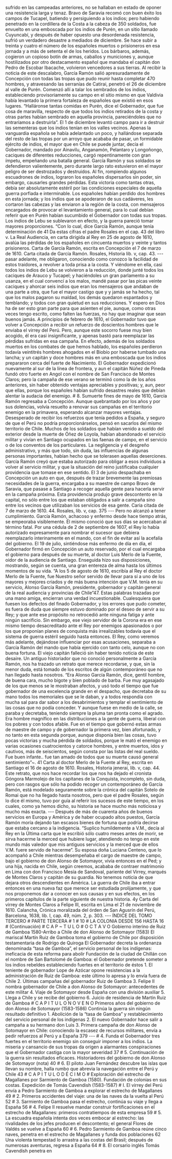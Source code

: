sufrido en las campeadas anteriores, no se hallaban en estado de oponer una resistencia larga y tenaz. Bravo de Saravia recomó con buen éxito los campos de Tucapel, batiendo y persiguiendo a los indios; pero habiendo penetrado en la cordillera de la Costa a la cabeza de 350 soldados, fue envuelto en una emboscada por los indios de Purén, en un sitio llamado Cuyuncabí, y después de haber opuesto una desordenada resistencia, sufrió un verdadero desastre a mediados de diciembre. Se hace subir a treinta y cuatro el número de los españoles muertos o prisioneros en esa jornada y a más de setenta el de los heridos. Los bárbaros, además, cogieron un copioso botín de armas, caballos y municiones y, aunque hostilizados por otro destacamento español que mandaba el capitán don Pedro de Escobar Ibacache, volvieron vencedores a sus tierras. Al recibir la noticia de este descalabro, García Ramón salió apresuradamente de Concepción con todas las tropas que pudo reunir hasta completar 470 hombres, y atravesando las serranías de Catirai, penetró el 26 de diciembre al valle de Purén. Comenzó allí a talar los sembrados de los indios, estableciendo provisoriamente su campo en el sitio mismo en que Valdivia había levantado la primera fortaleza de españoles que existió en esos lugares. “Halláronse tantas comidas en Purén, dice el Gobernador, que fue cosa de maravilla, respecto de que todos los indios retirados de la costa y otras partes habían sembrado en aquella provincia, pareciéndoles que no entraríamos a destruirla”. El 1 de diciembre levantó campo para ir a destruir las sementeras que los indios tenían en los valles vecinos. Apenas la vanguardia española se había adelantado un poco, y hallándose separada del resto de las tropas por un arroyo que acababa de pasar, un formidable ejército de indios, el mayor que en Chile se puede juntar, decía el Gobernador, mandado por Ainavilu, Anganamón, Pelantaro y Longoñongo, caciques de diferentes reducciones, cargó repentinamente con gran ímpetu, empeñando una batalla general. García Ramón y sus soldados se defendieron valientemente, pero durante largo rato estuvieron en el mayor peligro de ser destrozados y destruidos. Al fin, rompiendo algunos escuadrones de indios, lograron los españoles dispersarlos sin poder, sin embargo, causarles grandes pérdidas. Esta victoria como tantas otras, debía ser absolutamente estéril por las condiciones especiales de aquella guerra porfiada e interminable. Los españoles habían perdido dos hombres en esta jornada; y los indios que se apoderaron de sus cadáveres, les cortaron las cabezas y las enviaron a la región de la costa, con mensajeros encargados de provocar el levantamiento general, para lo cual debían referir que en Purén habían sucumbido el Gobernador con todas sus tropas. Los indios de Lebu se sublevaron en efecto, y la guerra pareció tomar mayores proporciones. “Con lo cual, dice García Ramón, aunque tenía determinación de 41 Da estas cifras el padre Rosales en el cap. 43 del libro v. La Real Audiencia, en carta dirigida al Rey en 25 de agosto de 1610, avalúa las pérdidas de los españoles en cincuenta muertos y veinte y tantos prisioneros. Carta de García Ramón, escrita en Concepción el 7 de marzo de 1610. Carta citada de García Ramón. Rosales, Historia lib. v, cap. 43. --- pasar adelante, me obligaron, conociendo como conozco la facilidad de estos traidores, a revolver a toda prisa a la costa. Y viéndome en ella, casi todos los indios de Lebu se volvieron a la reducción, donde junté todos los caciques de Arauco y Tucapel; y haciéndoles un gran parlamento a su usanza, en el cual convencí a los malos, mandé pasar por las picas veinte caciques y ahorcar seis indios que eran los mensajeros que andaban de una parte a otra, que fue el mayor castigo que y y jamás se ha hecho, tal que los malos pagaron su maldad, los demás quedaron espantados y temblando; y todos con gran quietud en sus reducciones. Y espero en Dios ha de ser esto gran parte para que asienten el pie, aunque, como otras veces tengo escrito, como falten las fuerzas, no hay que imaginar que sean buenos jamás. A principios de febrero de 1610, el Gobernador tuvo que volver a Concepción a recibir un refuerzo de doscientos hombres que le enviaba el virrey del Perú. Pero, aunque este socorro fuese muy bien acogido, él era casi insignificante, y apenas bastó para reemplazar las pérdidas sufridas en esa campaña. En efecto, además de los soldados muertos en los combates de que hemos hablado, los españoles perdieron todavía veintitrés hombres ahogados en el Biobío por haberse tumbado una lancha; y un capitán y doce hombres más en una emboscada que los indios prepararon cerca del fuerte de Nacimiento. El Gobernador expedicionó nuevamente al sur de la línea de frontera, y aun el capitán Núñez de Pineda fundó otro fuerte en Angol con el nombre de San Francisco de Montes Claros; pero la campaña de ese verano se terminó como la de los años anteriores, sin haber obtenido ventajas apreciables y positivas; y, aun, peor que ellas, porque los españoles habían sufrido desastres reales que debían alentar la audacia del enemigo. # 8. Sumuerte fines de mayo de 1610, García Ramón regresaba a Concepción. Aunque quebrantado por los años y por sus dolencias, volvía resuelto a renovar sus campañas en el territorio enemigo en la primavera, esperando alcanzar mayores ventajas. Desesperado de recibir los refuerzos que tenía pedidos a España, y seguro de que el Perú no podría proporcionárselos, pensó en sacarlos del mismo territorio de Chile. Muchos de los soldados que habían venido a sueldo del exterior desde la muerte de Óñez de Loyola, habían abandonado el servicio militar y vivían en Santiago ocupados en las faenas de campo, en el servicio o de los conventos de los particulares. La negligencia y el desgreño administrativo, y más que todo, sin duda, las influencias de algunas personas importantes, habían hecho que se tolerasen aquellas deserciones. García Ramón creyó que estaba autorizado para obligar a esos individuos a volver al servicio militar, y que la situación del reino justificaba cualquier providencia que tomase en ese sentido. El 3 de junio despachaba en Concepción un auto en que, después de trazar brevemente las premiosas necesidades de la guerra, encargaba a su maestre de campo Bravo de Saravia, que pasase a Santiago a recoger aquella gente para hacerla servir en la campaña próxima. Esta providencia produjo grave descontento en la capital, no sólo entre los que estaban obligados a salir a campaña sino entre los vecinos que utilizaban los servicios de esa gente. Caria citada de 7 de marzo de 1610. 44. Rosales, lib. v, cap. 375 --- Pero no alcanzó a tener cumplimiento. García Ramón, achacoso y enfermo desde hace tiempo atrás, se empeoraba visiblemente. Él mismo conoció que sus días se acercaban al término fatal. Por una cédula de 2 de septiembre de 1607, el Rey lo había autorizado expresamente para nombrar el sucesor que debiera reemplazarlo interinamente en el mando, con el fin de evitar así la acefalía del gobierno. El 19 de julio, sintiéndose más enfermo de día en día, el Gobernador firmó en Concepción un auto reservado, por el cual encargaba el gobierno para después de su muerte, al doctor Luis Merlo de la Fuente, oidor de la audiencia de Santiago. Enseguida hizo sus disposiciones, mostrando, según se cuenta, una gran entereza de alma hasta los últimos momentos de su vida. “A los 5 de agosto de 1610, escribía al Rey el doctor Merlo de la Fuente, fue Nuestro señor servido de llevar para sí a uno de los mayores y mejores criados y de más buena intención que V.M. tenía en su servicio, Alonso García Ramón, presidente, gobernador y capitán general de la real audiencia y provincias de Chile”47. Estas palabras trazadas por una mano amiga, encierran una verdad incuestionable. Cualesquiera que fuesen los defectos del finado Gobernador, y los errores que pudo cometer, es fuera de duda que siempre estuvo dominado por el deseo de servir a su Rey; y que ante ese propósito no retrocedió ante ninguna fatiga y ante ningún sacrificio. Sin embargo, ese viejo servidor de la Corona era en ese mismo tiempo desacreditado ante el Rey por enemigos apasionados o por los que proponían planes de conquista más irrealizables todavía que el sistema de guerra estéril seguido hasta entonces. El Rey, como veremos más adelante, dejándose influenciar por esas acusaciones, separaba a García Ramón del mando que había ejercido con tanto celo, aunque no con buena fortuna. El viejo capitán falleció sin haber tenido noticia de este desaire. Un antiguo historiador que no conoció personalmente a García Ramón, nos ha trazado un retrato que merece recordarse, y que, sin la menor duda, está tomado de los escritos de algún contemporáneo que no han llegado hasta nosotros. “Era Alonso García Ramón, dice, gentil hombre, de buena cara, mucho bigote y bien poblado de barba. Fue muy agasajado de los que menos se le mostraban afectos, y usó todo el tiempo que fue gobernador de una excelencia grande en el despacho, que decretaba de su mano todos los memoriales que se le daban, y a todos respondía con mucha sal para dar sabor a los desabrimientos y templar el sentimiento de las cosas que no podía conceder. Y aunque fuese en medio de la calle, se paraba y decretaba, teniendo siempre la pluma tan pronta como el agrado. Era hombre magnífico en las distribuciones a la gente de guerra, liberal con los pobres y con todos afable. Fue en el tiempo que gobernó estas armas de maestre de campo y de gobernador la primera vez, bien afortunado, y no tanto en esta segunda porque, aunque disponía bien las cosas, tuvo pocas victorias y mucha pérdida de soldados, porque le mató el enemigo en varias ocasiones cuatrocientos y catorce hombres, y entre muertos, idos y cautivos, más de seiscientos, según consta por las listas del real sueldo. Fue buen infante.. fue tan amado de todos que su muerte causó general sentimiento”~. 41 Carta al doctor Merlo de la Fuente al Rey, escrita en Santiago el 16 de agosto de 1610. Rosales, Historia jenerai, lib. v, cap. 44. Este retrato, que nos hace recordar los que nos ha dejado el cronista Góngora Marmolejo de los capitanes de la Conquista, incompleto, sin duda, pero con rasgos que sólo ha podido recoger un contemporáneo de García Ramón, está modelado seguramente sobre la crónica del capitán Sotelo de Romai que no ha llegado hasta nosotros, pero que el padre Rosales, según lo dice él mismo, tuvo por guía al referir los sucesos de este tiempo, en los cuales, como ya hemos dicho, su historia se hace mucho más noticiosa y mucho más exacta. --- Después de más de cuarenta años de buenos servicios en Europa y América y de haber ocupado altos puestos, García Ramón moría dejando tan escasos bienes de fortuna que podría decirse que estaba cercano a la indigencia. “Suplico humildemente a V.M., decía al Rey en la Última carta que le escribió sólo cuatro meses antes de morir, se sirva hacerme la merced que hubiere lugar, atendiendo no tengo en este mundo más valedor que mis antiguos servicios y la merced que de ellos V.M. fuere servido de hacerme”. Su esposa doña Luciana Centeno, que lo acompañó a Chile mientras desempeñaba el cargo de maestre de campo, bajo el gobierno de don Alonso de Sotomayor, vivía entonces en el Ped; y una hija, nacida en Chile, según creemos, acababa de contraer matrimonio en Lima con don Francisco Mesía de Sandoval, pariente del Virrey, marqués de Montes Claros y capitán de su guardia. No tenemos noticia de que dejara otros descendientes en América. La guerra de Chile iba a entrar entonces en una nueva faz que merece ser estudiada prolijamente, y que nos proponemos dar a conocer en sus causas y en sus efectos, en los primeros capítulos de la parte siguiente de nuestra historia. 4y Carta del virrey de Montes Claros a Felipe III, escrita en Lima el 21 de noviembre de 1610. Calancha, Crónica moralizada del órden de San Agusrín del Perú, Barcelona, 1638, lib. I, cap. 49, núm. 2, p. 303. --- ÍNDICE DEL TOMO TERCERO # PARTE TERCERA # 1 # 10 # LA COLONIA DESDE 156 HASTA 16 # (Continuación) # C A P ~ T U L O # O C T A V O Gobierno interino de Ruiz de Gamboa 1580-Arribo a Chile de don Alonso de Sotomayor (1583) El mariscal Martín Ruiz de Gamboa toma el gobierno de Chile por disposición testamentaria de Rodrigo de Quiroga El Gobernador decreta la ordenanza denominada “tasa de Gamboa”, el servicio personal de los indígenas: ineficacia de esta reforma para abolir Fundación de la ciudad de Chillán con el nombre de San Bartolomé de Gamboa: el Gobernador pretende someter a los indios rebeldes estableciendo fuertes en el territorio de éstos 1. El teniente de gobernador Lope de Azócar opone resistencias a la administración de Ruiz de Gamboa: este último lo apresa y lo envía fuera de Chile 2. Últimas campañas del gobernador Ruiz de Gamboa 3. Felipe II nombra gobernador de Chile a don Alonso de Sotomayor: antecedentes de este militar 4. Viaje de Sotomayor desde España con una división auxiliar 5. Llega a Chile y se recibe del gobierno 6. Juicio de residencia de Martín Ruiz de Gamboa # C A P I T U L O N O V E N O Primeros años del gobierno de don Alonso de Sotomayor (1583-1586) Continúa la guerra sin ningún resultado definitivo 1. Abolición de la “tasa de Gamboa” y restablecimiento del servicio personal de los indígenas 2. El nuevo Gobernador hace salir a campaña a su hermano don Luis 3. Primera campaña de don Alonso de Sotomayor en Chile: conociendo la escasez de recursos militares, envía a pedir refuerzos al Perú y a España 379 --- # 4. Funda el Gobernador tres fuertes en el territorio enemigo sin conseguir imponer a los indios. La miseria y cansancio de sus tropas da origen a alarmantes conspiraciones que el Gobernador castiga con la mayor severidad 37 # 5. Continuación de la guerra sin resultados eficaces. Historiadores del gobierno de don Alonso de Sotomayor (nota) 40 # 6. El piloto Juan Fernández descubre las islas que llevan su nombre, halla rumbo que abrevia la navegación entre el Perú y Chile 43 # C A P I T U L O D É C I M O # Exploración del estrecho de Magallanes por Sarmiento de Gamboa (1580). Fundación de colonias en sus costas. Expedición de Tomás Cavendish (1583-1587) # I. El virrey del Perú envía a Pedro Sarmiento de Gamboa a explorar el estrecho de Magallanes 49 # 2. Primeros accidentes del viaje: una de las naves da la vuelta al Perú 52 # 3. Sarmiento de Gamboa pasa el estrecho, continúa su viaje y llega a España 56 # 4. Felipe II resuelve mandar construir fortificaciones en el estrecho de Magallanes: primeros contratiempos de esta empresa 59 # 5. La escuadra española intenta dos veces embocar al estrecho: las rivalidades de los jefes producen el descontento; el general Flores de Valdés se vuelve a España 60 # 6. Pedro Sarmiento de Gamboa reúne cinco naves, penetra en el estrecho de Magallanes y funda dos poblaciones 62 Una violenta tempestad lo arrastra a las costas del Brasil; después de numerosas aventuras, regresa a España 64 # 8. El corsario inglés Tomás Cavendish penetra en